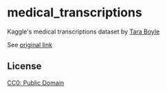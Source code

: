 # medical_transcriptions
Kaggle's medical transcriptions dataset by [Tara Boyle](https://github.com/terrah27)

See [original link](https://www.kaggle.com/tboyle10/medicaltranscriptions#mtsamples.csv)

## License

[CC0: Public Domain](https://github.com/socd06/medical_transcriptions/blob/master/LICENSE)
